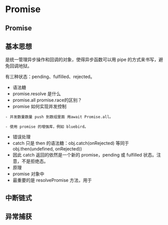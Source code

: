 # Promise

## Promise

## 基本思想

是统一管理异步操作和回调的对象，使得异步函数可以用 pipe 的方式来书写，避免回调地狱。

有三种状态：pending、fulfilled、rejected。

* 语法糖
* promise.resolve 是什么
* promise.all promise.race的区别？
* promise 如何实现并发控制

```text
- 并发数量数量 push 到数组里面 用await Promise.all。
```

```text
- 使用 promise 的增强库，例如 bluebird。
```

* 错误处理
* catch 只是 then 的语法糖：obj.catch\(onRejected\) 等同于 obj.then\(undefined, onRejected\)\)
* 因此 catch 返回的依然是一个新的 promise，pending 或 fulfilled 状态。注意，不是拒绝态。
* 原理
* promise 对象中
* 最重要的是 resolvePromise 方法，用于

## 中断链式

## 异常捕获

